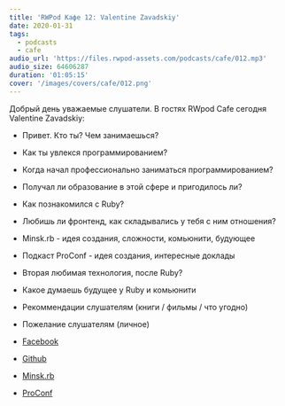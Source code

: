 ```yaml
---
title: 'RWPod Кафе 12: Valentine Zavadskiy'
date: 2020-01-31
tags:
  - podcasts
  - cafe
audio_url: 'https://files.rwpod-assets.com/podcasts/cafe/012.mp3'
audio_size: 64606287
duration: '01:05:15'
cover: '/images/covers/cafe/012.png'
---
```


Добрый день уважаемые слушатели. В гостях RWpod Cafe сегодня Valentine Zavadskiy:

- Привет. Кто ты? Чем занимаешься?
- Как ты увлекся программированием?
- Когда начал профессионально заниматься программированием?
- Получал ли образование в этой сфере и пригодилось ли?
- Как познакомился с Ruby?
- Любишь ли фронтенд, как складывались у тебя с ним отношения?
- Minsk.rb - идея создания, сложности, комьюнити, будующее
- Подкаст ProConf - идея создания, интересные доклады
- Вторая любимая технология, после Ruby?
- Какое думаешь будущее у Ruby и комьюнити
- Рекоммендации слушателям (книги / фильмы / что угодно)
- Пожелание слушателям (личное)

- [Facebook](https://www.facebook.com/saicheg)
- [Github](https://github.com/Saicheg)
- [Minsk.rb](https://www.facebook.com/minskruby/)
- [ProConf](https://www.youtube.com/channel/UCvasfOIImo7D9lQkb1Wc1tw)

